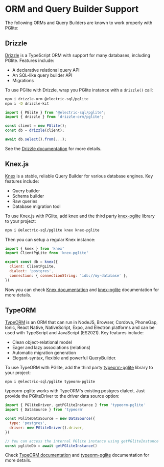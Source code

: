 # ORM and Query Builder Support

The following ORMs and Query Builders are known to work properly with
PGlite:

## Drizzle

[Drizzle](https://orm.drizzle.team) is a TypeScript ORM with support for many
databases, including PGlite. Features include:

- A declarative relational query API
- An SQL-like query builder API
- Migrations

To use PGlite with Drizzle, wrap you PGlite instance with a `drizzle()` call:

```sh
npm i drizzle-orm @electric-sql/pglite
npm i -D drizzle-kit
```

```ts
import { PGlite } from '@electric-sql/pglite';
import { drizzle } from 'drizzle-orm/pglite';

const client = new PGlite();
const db = drizzle(client);

await db.select().from(...);
```

See the [Drizzle documentation](https://orm.drizzle.team/docs/connect-pglite)
for more details.

## Knex.js

[Knex](https://knexjs.org/) is a stable, reliable Query Builder for various
database engines. Key features include:

- Query builder
- Schema builder
- Raw queries
- Database migration tool

To use Knex.js with PGlite, add knex and the third party [knex-pglite](https://github.com/czeidler/knex-pglite)
library to your project:

```bash
npm i @electric-sql/pglite knex knex-pglite
```

Then you can setup a regular Knex instance:

```javascript
import { knex } from 'knex'
import ClientPgLite from 'knex-pglite'

export const db = knex({
  client: ClientPgLite,
  dialect: 'postgres',
  connection: { connectionString: 'idb://my-database' },
})
```

Now you can check [Knex documentation](https://knexjs.org/guide/query-builder.html)
and [knex-pglite](https://github.com/czeidler/knex-pglite) documentation for
more details.

## TypeORM

[TypeORM](https://typeorm.io/) is an ORM that can run in NodeJS, Browser, Cordova, PhoneGap, Ionic, React Native, NativeScript, Expo, and Electron platforms and can be used with TypeScript and JavaScript (ES2021). Key features include:

- Clean object-relational model
- Eager and lazy associations (relations)
- Automatic migration generation
- Elegant-syntax, flexible and powerful QueryBuilder.

To use TypeORM with PGlite, add the third party [typeorm-pglite](https://www.npmjs.com/package/typeorm-pglite)
library to your project:

```bash
npm i @electric-sql/pglite typeorm-pglite
```

typeorm-pglite works with TypeORM's existing postgres dialect. Just provide the PGliteDriver to the driver data source option:

```javascript
import { PGliteDriver, getPGliteInstance } from 'typeorm-pglite'
import { DataSource } from 'typeorm'

const PGliteDataSource = new DataSource({
  type: 'postgres',
  driver: new PGliteDriver().driver,
})

// You can access the internal PGlite instance using getPGliteInstance function
const pgliteDb = await getPGliteInstance()
```

Check [TypeORM documentation](https://typeorm.io/data-source)
and [typeorm-pglite](https://github.com/muraliprajapati/typeorm-pglite) documentation for
more details.
